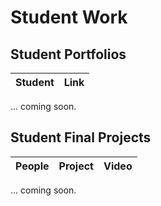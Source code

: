 # Student Work
## Student Portfolios
| Student | Link |
| :--- | :--- |

... coming soon.

## Student Final Projects

| People | Project | Video | 
| :--- | :--- | :--- |

... coming soon.
